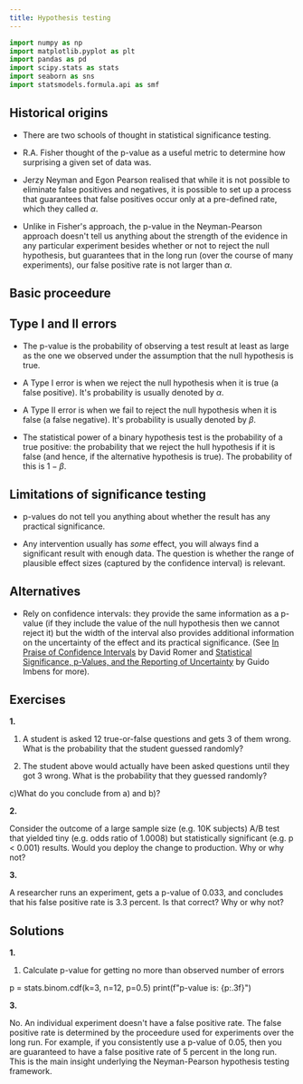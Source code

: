 ```yaml
---
title: Hypothesis testing
---
```


``` python
import numpy as np
import matplotlib.pyplot as plt
import pandas as pd
import scipy.stats as stats
import seaborn as sns
import statsmodels.formula.api as smf
```

## Historical origins

-   There are two schools of thought in statistical significance testing.

-   R.A. Fisher thought of the p-value as a useful metric to determine how surprising a given set of data was.

-   Jerzy Neyman and Egon Pearson realised that while it is not possible to eliminate false positives and negatives, it is possible to set up a process that guarantees that false positives occur only at a pre-defined rate, which they called $\alpha$.

-   Unlike in Fisher's approach, the p-value in the Neyman-Pearson approach doesn't tell us anything about the strength of the evidence in any particular experiment besides whether or not to reject the null hypothesis, but guarantees that in the long run (over the course of many experiments), our false positive rate is not larger than $\alpha$.

## Basic proceedure

## Type I and II errors

-   The p-value is the probability of observing a test result at least as large as the one we observed under the assumption that the null hypothesis is true.

-   A Type I error is when we reject the null hypothesis when it is true (a false positive). It's probability is usually denoted by $\alpha$.

-   A Type II error is when we fail to reject the null hypothesis when it is false (a false negative). It's probability is usually denoted by $\beta$.

-   The statistical power of a binary hypothesis test is the probability of a true positive: the probability that we reject the hull hypothesis if it is false (and hence, if the alternative hypothesis is true). The probability of this is $1-\beta$.

## Limitations of significance testing

-   p-values do not tell you anything about whether the result has any practical significance.

-   Any intervention usually has *some* effect, you will always find a significant result with enough data. The question is whether the range of plausible effect sizes (captured by the confidence interval) is relevant.

## Alternatives

-   Rely on confidence intervals: they provide the same information as a p-value (if they include the value of the null hypothesis then we cannot reject it) but the width of the interval also provides additional information on the uncertainty of the effect and its practical significance. (See [In Praise of Confidence Intervals](https://www.aeaweb.org/articles?id=10.1257/pandp.20201059) by David Romer and [Statistical Significance, p-Values, and the Reporting of Uncertainty](https://www.aeaweb.org/articles?id=10.1257/jep.35.3.157) by Guido Imbens for more).

## Exercises

**1.**

1.  A student is asked 12 true-or-false questions and gets 3 of them wrong. What is the probability that the student guessed randomly?

2.  The student above would actually have been asked questions until they got 3 wrong. What is the probability that they guessed randomly?

c)What do you conclude from a) and b)?

**2.**

Consider the outcome of a large sample size (e.g. 10K subjects) A/B test that yielded tiny (e.g. odds ratio of 1.0008) but statistically significant (e.g. p \< 0.001) results. Would you deploy the change to production. Why or why not?

**3.**

A researcher runs an experiment, gets a p-value of 0.033, and concludes that his false positive rate is 3.3 percent. Is that correct? Why or why not?

## Solutions

**1.**

1.  Calculate p-value for getting no more than observed number of errors

p = stats.binom.cdf(k=3, n=12, p=0.5)
print(f"p-value is: {p:.3f}")

**3.**

No. An individual experiment doesn't have a false positive rate. The false positive rate is determined by the proceedure used for experiments over the long run. For example, if you consistently use a p-value of 0.05, then you are guaranteed to have a false positive rate of 5 percent in the long run. This is the main insight underlying the Neyman-Pearson hypothesis testing framework.
